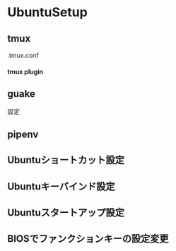 # UbuntuSetup

## tmux
.tmux.conf
#### tmux plugin

## guake
設定
## pipenv
## Ubuntuショートカット設定
## Ubuntuキーバインド設定
## Ubuntuスタートアップ設定
## BIOSでファンクションキーの設定変更
